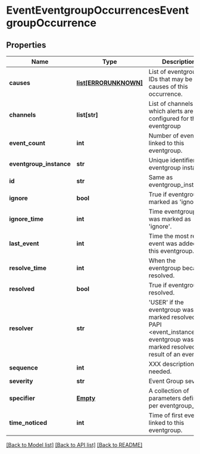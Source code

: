 # EventEventgroupOccurrencesEventgroupOccurrence

## Properties
Name | Type | Description | Notes
------------ | ------------- | ------------- | -------------
**causes** | [**list[ERRORUNKNOWN]**](.md) | List of eventgroup IDs that may be causes of this occurrence. | [optional] 
**channels** | **list[str]** | List of channels to which alerts are configured for this eventgroup | [optional] 
**event_count** | **int** | Number of events linked to this eventgroup. | [optional] 
**eventgroup_instance** | **str** | Unique identifier of eventgroup instance. | [optional] 
**id** | **str** | Same as eventgroup_instance. | [optional] 
**ignore** | **bool** | True if eventgroup is marked as &#39;ignore&#39;. | [optional] 
**ignore_time** | **int** | Time eventgroup was marked as &#39;ignore&#39;. | [optional] 
**last_event** | **int** | Time the most recent event was added to this eventgroup. | [optional] 
**resolve_time** | **int** | When the eventgroup became resolved. | [optional] 
**resolved** | **bool** | True if eventgroup is resolved. | [optional] 
**resolver** | **str** | &#39;USER&#39; if the eventgroup was marked resolved via PAPI &lt;event_instance&gt; if eventgroup was marked resolved as a result of an event. | [optional] 
**sequence** | **int** | XXX description needed. | [optional] 
**severity** | **str** | Event Group severity. | [optional] 
**specifier** | [**Empty**](Empty.md) | A collection of parameters defined per eventgroup_id. | [optional] 
**time_noticed** | **int** | Time of first event linked to this eventgroup. | [optional] 

[[Back to Model list]](../README.md#documentation-for-models) [[Back to API list]](../README.md#documentation-for-api-endpoints) [[Back to README]](../README.md)


